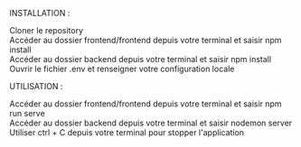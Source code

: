INSTALLATION :

Cloner le repository  
Accéder au dossier frontend/frontend depuis votre terminal et saisir npm install  
Accéder au dossier backend depuis votre terminal et saisir npm install  
Ouvrir le fichier .env et renseigner votre configuration locale  

UTILISATION :

Accéder au dossier frontend/frontend depuis votre terminal et saisir npm run serve  
Accéder au dossier backend depuis votre terminal et saisir nodemon server  
Utiliser ctrl + C depuis votre terminal pour stopper l'application  
